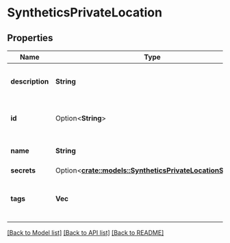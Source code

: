 # SyntheticsPrivateLocation

## Properties

Name | Type | Description | Notes
------------ | ------------- | ------------- | -------------
**description** | **String** | Description of the private location. | 
**id** | Option<**String**> | Unique identifier of the private location. | [optional][readonly]
**name** | **String** | Name of the private location. | 
**secrets** | Option<[**crate::models::SyntheticsPrivateLocationSecrets**](SyntheticsPrivateLocation_secrets.md)> |  | [optional]
**tags** | **Vec<String>** | Array of tags attached to the private location. | 

[[Back to Model list]](../README.md#documentation-for-models) [[Back to API list]](../README.md#documentation-for-api-endpoints) [[Back to README]](../README.md)


